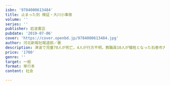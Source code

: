 ```yaml
---
isbn: '9784000613484'
title: 止まった刻 検証・大川小事故
volume: ''
series: ''
publisher: 岩波書店
pubdate: '2019-07-06'
cover: 'https://cover.openbd.jp/9784000613484.jpg'
author: 河北新報社報道部／著
description: 津波で児童70人が死亡，4人が行方不明，教職員10人が犠牲となった石巻市大川小学校．そのとき何が?
price: '1700'
genre: ''
target: 一般
format: 単行本
content: 社会

---
```

